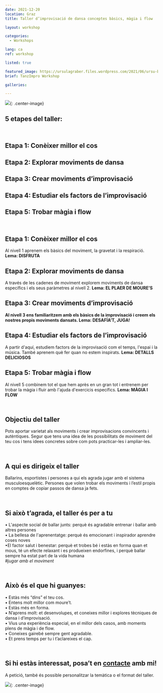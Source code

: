 ```yaml
---
date: 2021-12-20
location: Graz
title: Taller d’improvisació de dansa conceptes bàsics, màgia i flow

layout: workshop

categories:
  - Workshops

lang: ca
ref: workshop

listed: true

featured_image: https://ursulagraber.files.wordpress.com/2021/06/ursu-boden.jpg?w=500&fit=crop
brief: TanzImpro Workshop

galleries:

---
```

![](https://ursulagraber.files.wordpress.com/2021/12/dscf4404.jpg){: .center-image}
<br>

## 5 etapes del taller:

<br>

## Etapa 1: Conèixer millor el cos
## Etapa 2: Explorar moviments de dansa
## Etapa 3: Crear moviments d’improvisació
## Etapa 4: Estudiar els factors de l’improvisació
## Etapa 5: Trobar màgia i flow

<br>


## Etapa 1: Conèixer millor el cos
Al nivell 1 aprenem els bàsics del moviment, la gravetat i la respiració. **Lema: DISFRUTA**

## Etapa 2: Explorar moviments de dansa
A través de les cadenes de moviment explorem moviments de dansa específics i els seus paràmetres al nivell 2. **Lema: EL PLAER DE MOURE’S**

## Etapa 3: Crear moviments d’improvisació
**Al nivell 3 ens familiaritzem amb els bàsics de la improvisació i creem els nostres propis moviments dansats. Lema: DESAFÍA’T, JUGA!**

## Etapa 4: Estudiar els factors de l’improvisació
A partir d'aquí, estudiem factors de la improvisació com el temps, l'espai i la música. També aprenem què fer quan no estem inspirats. **Lema: DETALLS DELICIOSOS**

## Etapa 5: Trobar màgia i flow
Al nivell 5 combinem tot el que hem après en un gran tot i entrenem per trobar la màgia i fluir amb l'ajuda d'exercicis específics. **Lema: MÀGIA I FLOW**


<br>

## Objectiu del taller
Pots aportar varietat als moviments i crear improvisacions convincents i autèntiques. Segur que tens una idea de les possibilitats de moviment del teu cos i tens idees concretes sobre com pots practicar-les i ampliar-les.

<br>

## A qui es dirigeix el taller
Ballarins, esportistes i persones a qui els agrada jugar amb el sistema musculoesquelètic. Persones que volen trobar els moviments i l’estil propis en comptes de copiar passos de dansa ja fets.

<br>

## Si això t’agrada, el taller és per a tu
•  L'aspecte social de ballar junts: perquè és agradable entrenar i ballar amb altres persones<br>
• La bellesa de l'aprenentatge: perquè és emocionant i inspirador aprendre coses noves<br>
•El factor salut i benestar: perquè et trobes bé i estàs en forma quan et mous, té un efecte relaxant i es produeixen endorfines, i perquè ballar sempre ha estat part de la vida humana<br>
*#jugar amb el moviment*

<br>

## Això és el que hi guanyes:
• Estàs més “dins” el teu cos.<br>
• Entens molt millor com moure’t.<br>
• Estàs més en forma.<br>
• N’aprens molt: et desenvolupes, et coneixes millor i explores tècniques de dansa i  d’improvisació.<br>
• Vius una experiència especial, en el millor dels casos, amb moments plens de màgia i de flow.<br>
• Coneixes gairebé sempre gent agradable.<br>
•  Et prens temps per tu i t’aclareixes el cap.<br>

<br>

## Si hi estàs interessat, posa’t en <a href="http://www.ursulagraber.com/contact/">contacte</a>  amb mi! <br>
A petició, també és possible personalitzar la temàtica o el format del taller.
<br>


![](https://ursulagraber.files.wordpress.com/2021/12/dscf4488.jpg){: .center-image}
<br>
